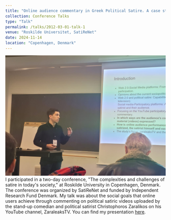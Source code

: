 ```yaml
---
title: "Online audience commentary in Greek Political Satire. A case study of the Greek YouTube channel “zaraleaksTV”"
collection: Conference Talks
type: "Talk"
permalink: /talks/2012-03-01-talk-1
venue: "Roskilde Universitet, SatiReNet"
date: 2024-11-14
location: "Copenhagen, Denmark"
---
```


![Action Photo!](images/Satire.jpeg)
I participated in a two-day conference, "The complexities and challenges of satire in today's society," at Roskilde University in Copenhagen, Denmark. The conference was organized by SatiReNet and funded by Independent Research Fund Denmark. My talk was about the social goals that online users achieve through commenting on political satiric videos uploaded by the stand-up comedian and political satirist Christophoros Zaralikos on his YouTube channel, ZaraleaksTV. You can find my presentation [here](https://www.researchgate.net/publication/385906990_Online_audience_commentary_in_Greek_Political_Satire_A_case_study_of_the_Greek_YouTube_channel_zaraleaksTV).
